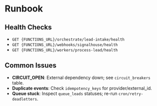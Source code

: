 # Runbook

## Health Checks
- `GET {FUNCTIONS_URL}/orchestrate/lead-intake/health`
- `GET {FUNCTIONS_URL}/webhooks/signalhouse/health`
- `GET {FUNCTIONS_URL}/workers/process-lead/health`

## Common Issues
- **CIRCUIT_OPEN**: External dependency down; see `circuit_breakers` table.
- **Duplicate events**: Check `idempotency_keys` for provider/external_id.
- **Queue stuck**: Inspect `queue_leads` statuses; re-run `cron/retry-deadletters`.
